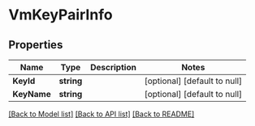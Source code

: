 # VmKeyPairInfo

## Properties
Name | Type | Description | Notes
------------ | ------------- | ------------- | -------------
**KeyId** | **string** |  | [optional] [default to null]
**KeyName** | **string** |  | [optional] [default to null]

[[Back to Model list]](../README.md#documentation-for-models) [[Back to API list]](../README.md#documentation-for-api-endpoints) [[Back to README]](../README.md)

